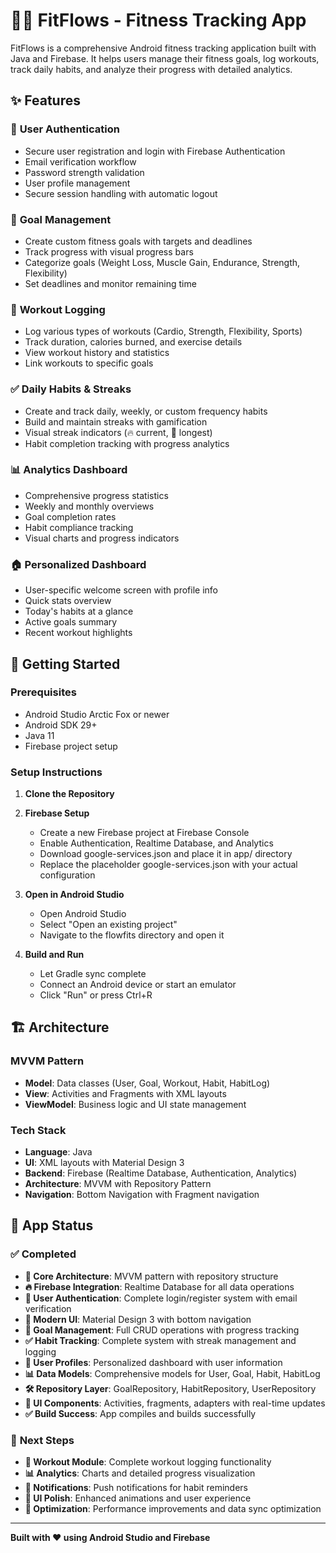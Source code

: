 # 🏃‍♂️ FitFlows - Fitness Tracking App

FitFlows is a comprehensive Android fitness tracking application built with Java and Firebase. It helps users manage their fitness goals, log workouts, track daily habits, and analyze their progress with detailed analytics.

## ✨ Features

### 🔐 **User Authentication**
- Secure user registration and login with Firebase Authentication
- Email verification workflow
- Password strength validation
- User profile management
- Secure session handling with automatic logout

### 🎯 **Goal Management**
- Create custom fitness goals with targets and deadlines
- Track progress with visual progress bars
- Categorize goals (Weight Loss, Muscle Gain, Endurance, Strength, Flexibility)
- Set deadlines and monitor remaining time

### 💪 **Workout Logging**
- Log various types of workouts (Cardio, Strength, Flexibility, Sports)
- Track duration, calories burned, and exercise details
- View workout history and statistics
- Link workouts to specific goals

### ✅ **Daily Habits & Streaks**
- Create and track daily, weekly, or custom frequency habits
- Build and maintain streaks with gamification
- Visual streak indicators (🔥 current, 👑 longest)
- Habit completion tracking with progress analytics

### 📊 **Analytics Dashboard**
- Comprehensive progress statistics
- Weekly and monthly overviews
- Goal completion rates
- Habit compliance tracking
- Visual charts and progress indicators

### 🏠 **Personalized Dashboard**
- User-specific welcome screen with profile info
- Quick stats overview
- Today's habits at a glance
- Active goals summary
- Recent workout highlights

## 🚀 **Getting Started**

### **Prerequisites**
- Android Studio Arctic Fox or newer
- Android SDK 29+
- Java 11
- Firebase project setup

### **Setup Instructions**

1. **Clone the Repository**
2. **Firebase Setup**
   - Create a new Firebase project at Firebase Console
   - Enable Authentication, Realtime Database, and Analytics
   - Download google-services.json and place it in app/ directory
   - Replace the placeholder google-services.json with your actual configuration

3. **Open in Android Studio**
   - Open Android Studio
   - Select "Open an existing project"
   - Navigate to the flowfits directory and open it

4. **Build and Run**
   - Let Gradle sync complete
   - Connect an Android device or start an emulator
   - Click "Run" or press Ctrl+R

## 🏗️ **Architecture**

### **MVVM Pattern**
- **Model**: Data classes (User, Goal, Workout, Habit, HabitLog)
- **View**: Activities and Fragments with XML layouts
- **ViewModel**: Business logic and UI state management

### **Tech Stack**
- **Language**: Java
- **UI**: XML layouts with Material Design 3
- **Backend**: Firebase (Realtime Database, Authentication, Analytics)
- **Architecture**: MVVM with Repository Pattern
- **Navigation**: Bottom Navigation with Fragment navigation

## 📱 **App Status**

### ✅ **Completed**
- **🔧 Core Architecture**: MVVM pattern with repository structure
- **🔥 Firebase Integration**: Realtime Database for all data operations
- **🔐 User Authentication**: Complete login/register system with email verification
- **📱 Modern UI**: Material Design 3 with bottom navigation
- **🎯 Goal Management**: Full CRUD operations with progress tracking
- **✅ Habit Tracking**: Complete system with streak management and logging
- **👤 User Profiles**: Personalized dashboard with user information
- **📊 Data Models**: Comprehensive models for User, Goal, Habit, HabitLog
- **🛠️ Repository Layer**: GoalRepository, HabitRepository, UserRepository
- **🎨 UI Components**: Activities, fragments, adapters with real-time updates
- **✅ Build Success**: App compiles and builds successfully

### 🔄 **Next Steps**
- **💪 Workout Module**: Complete workout logging functionality
- **📊 Analytics**: Charts and detailed progress visualization
- **📱 Notifications**: Push notifications for habit reminders
- **🎨 UI Polish**: Enhanced animations and user experience
- **🔧 Optimization**: Performance improvements and data sync optimization

---

**Built with ❤️ using Android Studio and Firebase** 